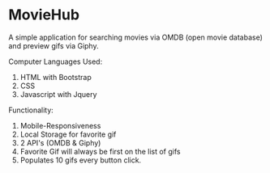 # MovieHub

A simple application for searching movies via OMDB (open movie database) and preview gifs via Giphy. 

Computer Languages Used: 
1. HTML with Bootstrap
2. CSS
3. Javascript with Jquery

Functionality: 

1. Mobile-Responsiveness
2. Local Storage for favorite gif
3. 2 API's (OMDB & Giphy)
4. Favorite Gif will always be first on the list of gifs
5. Populates 10 gifs every button click. 


